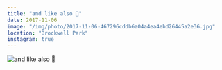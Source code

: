 ```yaml
---
title: "and like also 🍂"
date: 2017-11-06
image: "/img/photo/2017-11-06-467296cddb6a04a4ea4ebd26445a2e36.jpg"
location: "Brockwell Park"
instagram: true
---
```


![and like also 🍂](/img/photo/2017-11-06-467296cddb6a04a4ea4ebd26445a2e36.jpg)
